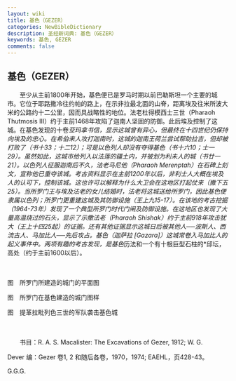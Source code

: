 ```yaml
---
layout: wiki
title: 基色（GEZER）
categories: NewBibleDictionary
description: 圣经新词典: 基色（GEZER）
keywords: 基色, GEZER
comments: false
---
```


## 基色（GEZER）

　　至少从主前1800年开始，基色便已是罗马时期以前巴勒斯坦一个主要的城市。它位于耶路撒冷往约帕的路上，在示非拉最北面的山脊，距离埃及往米所波大米的公路约十二公里，因而具战略性的地位。法老杜得模西士三世（Pharaoh Thutmosis III）约于主前1468年攻陷了迦南人坚固的防御。此后埃及控制了这城。在基色发现的十卷*亚玛拿书信，显示这城曾有异心，但最终在十四世纪仍保持向埃及的忠心。在希伯来人攻打迦南时，这城的迦南王荷兰尝试帮助拉吉，但却被打败了（书十33；十二12）；可是以色列人却没有夺得基色（书十六10；士一29）。虽然如此，这城市给列入以法莲的疆土内，并被划为利未人的城（书廿一21）。以色列人征服迦南后不久，法老马尼他（Pharaoh Merenptah）在石碑上刻文，宣称他已重夺该城。考古资料显示在主前1200年以后，非利士人大概在埃及人的认可下，控制该城。这也许可以解释为什么大卫会在这地区打起仗来（撒下五25）。当所罗门王与埃及法老的女儿结婚时，法老将这城送给所罗门，因此基色便隶属以色列；所罗门更重建这城及其防御设施（王上九15-17）。在该地的考古挖掘（1964-73年）发现了一个典型所罗门时代门闸及防御设施。在这地区也发现了大量高温烧过的石头，显示了示撒法老（Pharaoh Shishak）约于主前918年攻击犹大（王上十四25起）的证据。还有其他证据显示这城日后被其他人──波斯人、西流古人、马加比人──先后攻占。基色（迦萨拉 [Gazara]）这城常卷入马加比人的起义事件中。两项有趣的考古发现，是基色*历法和一个有十根巨型石柱的*邱坛，高处（约于主前1600以后）。

　





图　所罗门所建造的城门的平面图









图　所罗门在基色建造的城门图样









图　提革拉毗列色三世的军队袭击基色城



　

　　书目：R. A. S. Macalister: The Excavations of Gezer, 1912; W. G.

Dever 编：Gezer 卷1, 2 和随后各卷，1970，1974; EAEHL，页428-43。

G.G.G.









